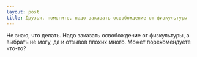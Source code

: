 ```yaml
---
layout: post 
title: Друзья, помогите, надо заказать освобождение от физкультуры 
--- 
```

Не знаю, что делать. Надо заказать освобождение от физкультуры, а выбрать не могу, да и отзывов плохих много. Может порекомендуете что-то?